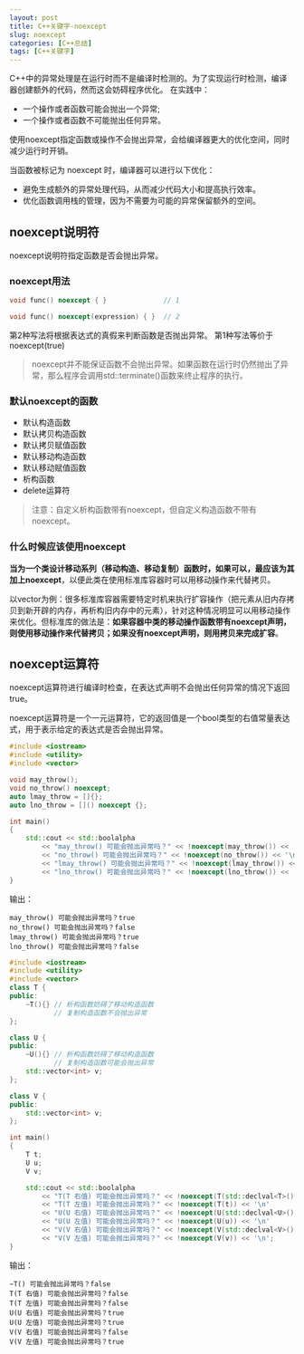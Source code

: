```yaml
---
layout: post
title: C++关键字-noexcept
slug: noexcept
categories: [C++总结]
tags: [C++关键字]
---
```


C++中的异常处理是在运行时而不是编译时检测的。为了实现运行时检测，编译器创建额外的代码，然而这会妨碍程序优化。
在实践中：
+ 一个操作或者函数可能会抛出一个异常;
+ 一个操作或者函数不可能抛出任何异常。

使用noexcept指定函数或操作不会抛出异常，会给编译器更大的优化空间，同时减少运行时开销。

当函数被标记为 noexcept 时，编译器可以进行以下优化：
+ 避免生成额外的异常处理代码，从而减少代码大小和提高执行效率。
+ 优化函数调用栈的管理，因为不需要为可能的异常保留额外的空间。
## noexcept说明符
noexcept说明符指定函数是否会抛出异常。
### noexcept用法

```cpp
void func() noexcept { }              // 1

void func() noexcept(expression) { }  // 2
```
第2种写法将根据表达式的真假来判断函数是否抛出异常。
第1种写法等价于noexcept(true)

> noexcept并不能保证函数不会抛出异常。如果函数在运行时仍然抛出了异常，那么程序会调用std::terminate()函数来终止程序的执行。

### 默认noexcept的函数
+ 默认构造函数
+ 默认拷贝构造函数
+ 默认拷贝赋值函数
+ 默认移动构造函数
+ 默认移动赋值函数
+ 析构函数
+ delete运算符

> 注意：自定义析构函数带有noexcept，但自定义构造函数不带有noexcept。

### 什么时候应该使用noexcept
**当为一个类设计移动系列（移动构造、移动复制）函数时，如果可以，最应该为其加上noexcept**，以便此类在使用标准库容器时可以用移动操作来代替拷贝。

以vector为例：很多标准库容器需要特定时机来执行扩容操作（把元素从旧内存拷贝到新开辟的内存，再析构旧内存中的元素），针对这种情况明显可以用移动操作来优化。但标准库的做法是：**如果容器中类的移动操作函数带有noexcept声明，则使用移动操作来代替拷贝；如果没有noexcept声明，则用拷贝来完成扩容**。
## noexcept运算符
noexcept运算符进行编译时检查，在表达式声明不会抛出任何异常的情况下返回true。

noexcept运算符是一个一元运算符，它的返回值是一个bool类型的右值常量表达式，用于表示给定的表达式是否会抛出异常。

```cpp
#include <iostream>
#include <utility>
#include <vector>

void may_throw();
void no_throw() noexcept;
auto lmay_throw = []{};
auto lno_throw = []() noexcept {};

int main()
{
    std::cout << std::boolalpha
        << "may_throw() 可能会抛出异常吗？" << !noexcept(may_throw()) << '\n'
        << "no_throw() 可能会抛出异常吗？" << !noexcept(no_throw()) << '\n'
        << "lmay_throw() 可能会抛出异常吗？" << !noexcept(lmay_throw()) << '\n'
        << "lno_throw() 可能会抛出异常吗？" << !noexcept(lno_throw()) << '\n'
}
```
输出：
```
may_throw() 可能会抛出异常吗？true
no_throw() 可能会抛出异常吗？false
lmay_throw() 可能会抛出异常吗？true
lno_throw() 可能会抛出异常吗？false
```

```cpp
#include <iostream>
#include <utility>
#include <vector>
class T {
public:
    ~T(){} // 析构函数妨碍了移动构造函数
           // 复制构造函数不会抛出异常
};

class U {
public:
    ~U(){} // 析构函数妨碍了移动构造函数
           // 复制构造函数可能会抛出异常
    std::vector<int> v;
};

class V {
public:
    std::vector<int> v;
};

int main()
{
    T t;
    U u;
    V v;

    std::cout << std::boolalpha
        << "T(T 右值) 可能会抛出异常吗？" << !noexcept(T(std::declval<T>())) << '\n'
        << "T(T 左值) 可能会抛出异常吗？" << !noexcept(T(t)) << '\n'
        << "U(U 右值) 可能会抛出异常吗？" << !noexcept(U(std::declval<U>())) << '\n'
        << "U(U 左值) 可能会抛出异常吗？" << !noexcept(U(u)) << '\n'
        << "V(V 右值) 可能会抛出异常吗？" << !noexcept(V(std::declval<V>())) << '\n'
        << "V(V 左值) 可能会抛出异常吗？" << !noexcept(V(v)) << '\n';
}
```
输出：
```
~T() 可能会抛出异常吗？false
T(T 右值) 可能会抛出异常吗？false
T(T 左值) 可能会抛出异常吗？false
U(U 右值) 可能会抛出异常吗？true
U(U 左值) 可能会抛出异常吗？true
V(V 右值) 可能会抛出异常吗？false
V(V 左值) 可能会抛出异常吗？true
```
